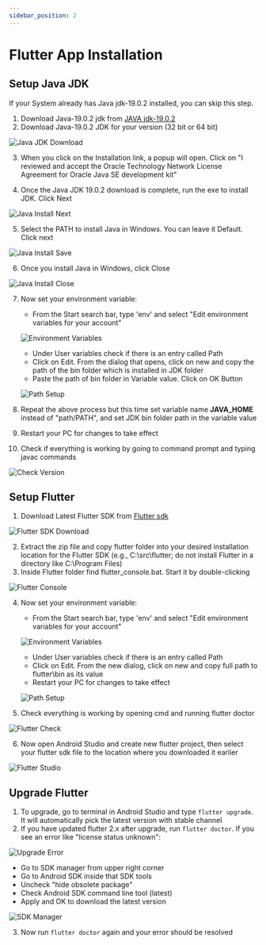 ```yaml
---
sidebar_position: 2
---
```


# Flutter App Installation

## Setup Java JDK

If your System already has Java jdk-19.0.2 installed, you can skip this step.

1. Download Java-19.0.2 jdk from [JAVA jdk-19.0.2](https://www.oracle.com/java/technologies/javase/jdk19-archive-downloads.html)
2. Download Java-19.0.2 JDK for your version (32 bit or 64 bit)

![Java JDK Download](/img/flutter-app/java-jdk11.webp)

3. When you click on the Installation link, a popup will open. Click on "I reviewed and accept the Oracle Technology Network License Agreement for Oracle Java SE development kit"

<!-- Note: This image may need to be uploaded or renamed -->
<!-- ![Accept Agreement](/img/flutter-app/accept%20agreement.webp) -->

4. Once the Java JDK 19.0.2 download is complete, run the exe to install JDK. Click Next

![Java Install Next](/img/flutter-app/javainstall-next.webp)

5. Select the PATH to install Java in Windows. You can leave it Default. Click next

![Java Install Save](/img/flutter-app/javainstall-save.webp)

6. Once you install Java in Windows, click Close

![Java Install Close](/img/flutter-app/javainstall-close.webp)

7. Now set your environment variable:

   - From the Start search bar, type 'env' and select "Edit environment variables for your account"

   ![Environment Variables](/img/flutter-app/path.webp)

   - Under User variables check if there is an entry called Path
   - Click on Edit. From the dialog that opens, click on new and copy the path of the bin folder which is installed in JDK folder
   - Paste the path of bin folder in Variable value. Click on OK Button

   ![Path Setup](/img/flutter-app/path2.webp)

8. Repeat the above process but this time set variable name **JAVA_HOME** instead of "path/PATH", and set JDK bin folder path in the variable value
9. Restart your PC for changes to take effect
10. Check if everything is working by going to command prompt and typing javac commands

![Check Version](/img/flutter-app/checkversion.webp)

## Setup Flutter

1. Download Latest Flutter SDK from [Flutter sdk](https://flutter.dev/docs/get-started/install/windows)

![Flutter SDK Download](/img/flutter-app/setup.webp)

2. Extract the zip file and copy flutter folder into your desired installation location for the Flutter SDK (e.g., C:\src\flutter; do not install Flutter in a directory like C:\Program Files\)
3. Inside Flutter folder find flutter_console.bat. Start it by double-clicking

![Flutter Console](/img/flutter-app/setup2.webp)

4. Now set your environment variable:

   - From the Start search bar, type 'env' and select "Edit environment variables for your account"

   ![Environment Variables](/img/flutter-app/path.webp)

   - Under User variables check if there is an entry called Path
   - Click on Edit. From the new dialog, click on new and copy full path to flutter\bin as its value
   - Restart your PC for changes to take effect

   ![Path Setup](/img/flutter-app/path2.webp)

5. Check everything is working by opening cmd and running flutter doctor

![Flutter Check](/img/flutter-app/check.webp)

6. Now open Android Studio and create new flutter project, then select your flutter sdk file to the location where you downloaded it earlier

![Flutter Studio](/img/flutter-app/flutter.webp)

## Upgrade Flutter

1. To upgrade, go to terminal in Android Studio and type `flutter upgrade`. It will automatically pick the latest version with stable channel
2. If you have updated flutter 2.x after upgrade, run `flutter doctor`. If you see an error like "license status unknown":

![Upgrade Error](/img/flutter-app/upgrade1.webp)

- Go to SDK manager from upper right corner
- Go to Android SDK inside that SDK tools
- Uncheck "hide obsolete package"
- Check Android SDK command line tool (latest)
- Apply and OK to download the latest version

![SDK Manager](/img/flutter-app/upgrade2.webp)

3. Now run `flutter doctor` again and your error should be resolved
